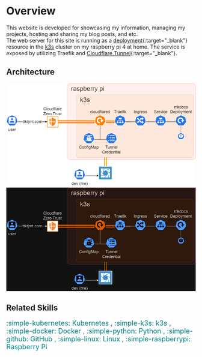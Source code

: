
# Overview

This website is developed for showcasing my information, managing my projects, hosting and sharing my blog posts, and etc.<br>
The web server for this site is running as a [deployment](https://kubernetes.io/docs/concepts/workloads/controllers/deployment/){:target="_blank"} resource in the [k3s](https://docs.k3s.io) cluster on my raspberry pi 4 at home. The service is exposed by utilizing Traefik and [Cloudflare Tunnel](https://developers.cloudflare.com/cloudflare-one/connections/connect-networks/){:target="_blank"}.


## Architecture
![Architecture](../graph/arch-light.png#only-light)
![Architecture](../graph/arch-dark.png#only-dark)


## Related Skills
<font size='4' style="color: teal;">
:simple-kubernetes:  Kubernetes ,
 :simple-k3s:           k3s ,
 :simple-docker:        Docker ,
 :simple-python:        Python ,
 :simple-github:        GitHub ,
 :simple-linux:         Linux ,
 :simple-raspberrypi:   Raspberry Pi
</font>

